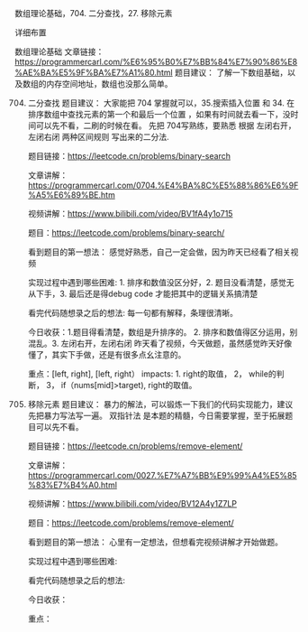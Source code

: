 数组理论基础，704. 二分查找，27. 移除元素

详细布置

数组理论基础
文章链接：https://programmercarl.com/%E6%95%B0%E7%BB%84%E7%90%86%E8%AE%BA%E5%9F%BA%E7%A1%80.html
题目建议： 了解一下数组基础，以及数组的内存空间地址，数组也没那么简单。


704. 二分查找
     题目建议： 大家能把 704 掌握就可以，35.搜索插入位置 和 34. 在排序数组中查找元素的第一个和最后一个位置 ，如果有时间就去看一下，没时间可以先不看，二刷的时候在看。
     先把 704写熟练，要熟悉 根据 左闭右开，左闭右闭 两种区间规则 写出来的二分法.
     
     题目链接：https://leetcode.cn/problems/binary-search
     
     文章讲解：https://programmercarl.com/0704.%E4%BA%8C%E5%88%86%E6%9F%A5%E6%89%BE.htm
     
     视频讲解：https://www.bilibili.com/video/BV1fA4y1o715
     
     题目：https://leetcode.com/problems/binary-search/
     
     看到题目的第一想法： 感觉好熟悉，自己一定会做，因为昨天已经看了相关视频
     
     实现过程中遇到哪些困难: 1. 排序和数值没区分好，2. 题目没看清楚，感觉无从下手，3. 最后还是得debug code 才能把其中的逻辑关系搞清楚
     
     看完代码随想录之后的想法: 每一句都有解释，条理很清晰。
     
     今日收获：1.题目得看清楚，数组是升排序的。 2. 排序和数值得区分运用，别混乱。3. 左闭右开，左闭右闭 昨天看了视频，今天做题，虽然感觉昨天好像懂了，其实下手做，还是有很多点幺注意的。
     
     重点：[left, right], [left, right） impacts: 1. right的取值， 2， while的判断， 3， if（nums[mid]>target), right的取值。
     

27. 移除元素
    题目建议： 暴力的解法，可以锻炼一下我们的代码实现能力，建议先把暴力写法写一遍。 双指针法 是本题的精髓，今日需要掌握，至于拓展题目可以先不看。
    
    题目链接：https://leetcode.cn/problems/remove-element/
    
    文章讲解：https://programmercarl.com/0027.%E7%A7%BB%E9%99%A4%E5%85%83%E7%B4%A0.html
    
    视频讲解：https://www.bilibili.com/video/BV12A4y1Z7LP 
    
    题目：https://leetcode.com/problems/remove-element/
    
    看到题目的第一想法： 心里有一定想法，但想看完视频讲解才开始做题。
     
    实现过程中遇到哪些困难: 
     
    看完代码随想录之后的想法: 
     
    今日收获：
     
    重点：
